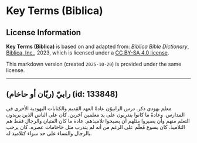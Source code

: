 # Key Terms (Biblica)

## License Information

**Key Terms (Biblica)** is based on and adapted from: _Biblica Bible Dictionary_, [Biblica, Inc.](https://www.biblica.com/), 2023, which is licensed under a [CC BY-SA 4.0 license](https://creativecommons.org/licenses/by-sa/4.0/legalcode.en).

This markdown version (created `2025-10-20`) is provided under the same license.



--------------------------------

## رابيّ (ربّان أو حاخام) (id: 133848)

معلم يهودي ذكر. درس الرابيوّن عادةً العهد القديم والكتابات اليهودية الأخرى في المدارس. وعادةً ما كانوا يتدربون على يد معلمين آخرين. كان على الناس الذين يريدون التعلم منهم وأن يصيروا مثلهم أن يصبحوا تلاميذهم. عادة ما كان الفتيان والرجال فقط هم التلاميذ. كان يسوع مُعلّم على الرغم من أنه لم يتدرب مثل حاخامات عصره. كان يرحب بالرجال والنساء على حد سواء كتلاميذ له.



